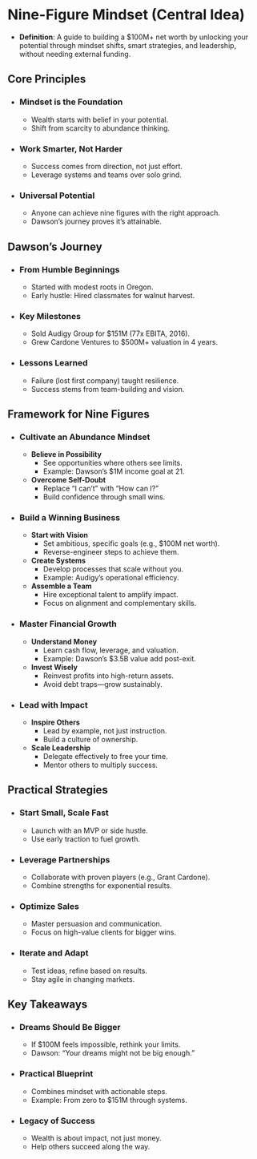 # Nine-Figure Mindset (Central Idea)

- **Definition**: A guide to building a $100M+ net worth by unlocking your potential through mindset shifts, smart strategies, and leadership, without needing external funding.

## Core Principles

- ### Mindset is the Foundation

  - Wealth starts with belief in your potential.
  - Shift from scarcity to abundance thinking.
- ### Work Smarter, Not Harder

  - Success comes from direction, not just effort.
  - Leverage systems and teams over solo grind.
- ### Universal Potential

  - Anyone can achieve nine figures with the right approach.
  - Dawson’s journey proves it’s attainable.

## Dawson’s Journey

- ### From Humble Beginnings

  - Started with modest roots in Oregon.
  - Early hustle: Hired classmates for walnut harvest.
- ### Key Milestones

  - Sold Audigy Group for $151M (77x EBITA, 2016).
  - Grew Cardone Ventures to $500M+ valuation in 4 years.
- ### Lessons Learned

  - Failure (lost first company) taught resilience.
  - Success stems from team-building and vision.

## Framework for Nine Figures

- ### Cultivate an Abundance Mindset

  - **Believe in Possibility**
    - See opportunities where others see limits.
    - Example: Dawson’s $1M income goal at 21.
  - **Overcome Self-Doubt**
    - Replace “I can’t” with “How can I?”
    - Build confidence through small wins.
- ### Build a Winning Business

  - **Start with Vision**
    - Set ambitious, specific goals (e.g., $100M net worth).
    - Reverse-engineer steps to achieve them.
  - **Create Systems**
    - Develop processes that scale without you.
    - Example: Audigy’s operational efficiency.
  - **Assemble a Team**
    - Hire exceptional talent to amplify impact.
    - Focus on alignment and complementary skills.
- ### Master Financial Growth

  - **Understand Money**
    - Learn cash flow, leverage, and valuation.
    - Example: Dawson’s $3.5B value add post-exit.
  - **Invest Wisely**
    - Reinvest profits into high-return assets.
    - Avoid debt traps—grow sustainably.
- ### Lead with Impact

  - **Inspire Others**
    - Lead by example, not just instruction.
    - Build a culture of ownership.
  - **Scale Leadership**
    - Delegate effectively to free your time.
    - Mentor others to multiply success.

## Practical Strategies

- ### Start Small, Scale Fast

  - Launch with an MVP or side hustle.
  - Use early traction to fuel growth.
- ### Leverage Partnerships

  - Collaborate with proven players (e.g., Grant Cardone).
  - Combine strengths for exponential results.
- ### Optimize Sales

  - Master persuasion and communication.
  - Focus on high-value clients for bigger wins.
- ### Iterate and Adapt

  - Test ideas, refine based on results.
  - Stay agile in changing markets.

## Key Takeaways

- ### Dreams Should Be Bigger

  - If $100M feels impossible, rethink your limits.
  - Dawson: “Your dreams might not be big enough.”
- ### Practical Blueprint

  - Combines mindset with actionable steps.
  - Example: From zero to $151M through systems.
- ### Legacy of Success

  - Wealth is about impact, not just money.
  - Help others succeed along the way.
